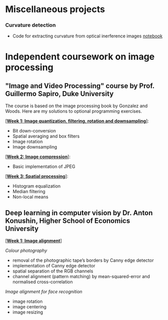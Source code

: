 # Miscellaneous projects

### Curvature detection
* Code for extracting curvature from optical inerference images [notebook](https://github.com/pkliui/image-processing/blob/master/misc/curvature-detection/time-zero-rough-detection.md)


# Independent coursework on image processing

## "Image and Video Processing" course by Prof. Guillermo Sapiro, Duke University

The course is based on the image processing book by Gonzalez and Woods. Here are my solutions to optional programming exercises.

[[**Week 1: Image quantization, filtering, rotation and downsampling**](image-and-video-processing/week1-image-quantisation-filtering-and-rotation/week1-image-quantisation-filtering-and-rotation.md)]: 
* Bit down-conversion
* Spatial averaging and box filters
* Image rotation
* Image downsampling

[[**Week 2: Image compression**](image-and-video-processing/week2-image-compression/week2-image-compression.md)]: 
* Basic implementation of JPEG

[[**Week 3: Spatial processing**](image-and-video-processing/week3-spatial-processing/week3-spatial-processing.md)]: 
* Histogram equalization
* Median filtering
* Non-local means

## Deep learning in computer vision by Dr. Anton Konushin, Higher School of Economics University
 
[[**Week 1: Image alignment**](deep-learning-in-computer-vision/week1/image_alignment_task.md)]

*Colour photography*
- removal of the photographic tape’s borders by Canny edge detector
- implementation of Canny edge detector
- spatial separation of the RGB channels
- channel alignment (pattern matching) by mean-squared-error and normalised cross-correlation

*Image alignment for face recognition*
- image rotation
- image centering
- image resizing


